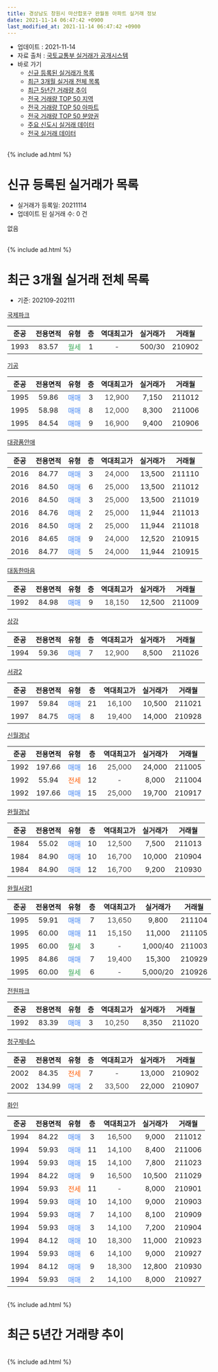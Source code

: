 ```yaml
---
title: 경상남도 창원시 마산합포구 완월동 아파트 실거래 정보
date: 2021-11-14 06:47:42 +0900
last_modified_at: 2021-11-14 06:47:42 +0900
---
```


* 업데이트 : 2021-11-14
* 자료 출처 : [국토교통부 실거래가 공개시스템](http://rt.molit.go.kr)
* 바로 가기
    * [신규 등록된 실거래가 목록](#신규-등록된-실거래가-목록)
    * [최근 3개월 실거래 전체 목록](#최근-3개월-실거래-전체-목록)
    * [최근 5년간 거래량 추이](#최근-5년간-거래량-추이)
    * [전국 거래량 TOP 50 지역](https://inasie.github.io/apt-trade-info/최근-3개월-전국에서-가장-거래가-많이-발생한-지역)
    * [전국 거래량 TOP 50 아파트](https://inasie.github.io/apt-trade-info/최근-3개월-전국에서-가장-거래가-많이-발생한-아파트)
    * [전국 거래량 TOP 50 분양권](https://inasie.github.io/apt-trade-info/최근-3개월-전국에서-가장-거래가-많이-발생한-분양권)
    * [주요 신도시 실거래 데이터](https://inasie.github.io/apt-trade-info/주요-신도시)
    * [전국 실거래 데이터](https://inasie.github.io/apt-trade-info/전국)
<br>
{% include ad.html %}
<br>

# 신규 등록된 실거래가 목록
* 실거래가 등록일: 20211114
* 업데이트 된 실거래 수: 0 건

없음

<br>
{% include ad.html %}
<br>

# 최근 3개월 실거래 전체 목록
* 기준: 202109-202111


[국제파크](https://search.naver.com/search.naver?query=%EA%B2%BD%EC%83%81%EB%82%A8%EB%8F%84+%EC%B0%BD%EC%9B%90%EC%8B%9C+%EB%A7%88%EC%82%B0%ED%95%A9%ED%8F%AC%EA%B5%AC+%EC%99%84%EC%9B%94%EB%8F%99+%EA%B5%AD%EC%A0%9C%ED%8C%8C%ED%81%AC)

|준공|전용면적|유형|층|역대최고가|실거래가|거래월|
|:---:|:---:|:---:|:---:|:---:|:---:|:---:|
|1993|83.57|<span style="color:#34a853">월세</span>|1|<span style="color:#444444">-</span>|500/30|210902|

[기공](https://search.naver.com/search.naver?query=%EA%B2%BD%EC%83%81%EB%82%A8%EB%8F%84+%EC%B0%BD%EC%9B%90%EC%8B%9C+%EB%A7%88%EC%82%B0%ED%95%A9%ED%8F%AC%EA%B5%AC+%EC%99%84%EC%9B%94%EB%8F%99+%EA%B8%B0%EA%B3%B5)

|준공|전용면적|유형|층|역대최고가|실거래가|거래월|
|:---:|:---:|:---:|:---:|:---:|:---:|:---:|
|1995|59.86|<span style="color:#4285f3">매매</span>|3|<span style="color:#444444">12,900</span>|7,150|211012|
|1995|58.98|<span style="color:#4285f3">매매</span>|8|<span style="color:#444444">12,000</span>|8,300|211006|
|1995|84.54|<span style="color:#4285f3">매매</span>|9|<span style="color:#444444">16,900</span>|9,400|210906|

[대광품안애](https://search.naver.com/search.naver?query=%EA%B2%BD%EC%83%81%EB%82%A8%EB%8F%84+%EC%B0%BD%EC%9B%90%EC%8B%9C+%EB%A7%88%EC%82%B0%ED%95%A9%ED%8F%AC%EA%B5%AC+%EC%99%84%EC%9B%94%EB%8F%99+%EB%8C%80%EA%B4%91%ED%92%88%EC%95%88%EC%95%A0)

|준공|전용면적|유형|층|역대최고가|실거래가|거래월|
|:---:|:---:|:---:|:---:|:---:|:---:|:---:|
|2016|84.77|<span style="color:#4285f3">매매</span>|3|<span style="color:#444444">24,000</span>|13,500|211110|
|2016|84.50|<span style="color:#4285f3">매매</span>|6|<span style="color:#444444">25,000</span>|13,500|211012|
|2016|84.50|<span style="color:#4285f3">매매</span>|3|<span style="color:#444444">25,000</span>|13,500|211019|
|2016|84.76|<span style="color:#4285f3">매매</span>|2|<span style="color:#444444">25,000</span>|11,944|211013|
|2016|84.50|<span style="color:#4285f3">매매</span>|2|<span style="color:#444444">25,000</span>|11,944|211018|
|2016|84.65|<span style="color:#4285f3">매매</span>|9|<span style="color:#444444">24,000</span>|12,520|210915|
|2016|84.77|<span style="color:#4285f3">매매</span>|5|<span style="color:#444444">24,000</span>|11,944|210915|

[대동한마음](https://search.naver.com/search.naver?query=%EA%B2%BD%EC%83%81%EB%82%A8%EB%8F%84+%EC%B0%BD%EC%9B%90%EC%8B%9C+%EB%A7%88%EC%82%B0%ED%95%A9%ED%8F%AC%EA%B5%AC+%EC%99%84%EC%9B%94%EB%8F%99+%EB%8C%80%EB%8F%99%ED%95%9C%EB%A7%88%EC%9D%8C)

|준공|전용면적|유형|층|역대최고가|실거래가|거래월|
|:---:|:---:|:---:|:---:|:---:|:---:|:---:|
|1992|84.98|<span style="color:#4285f3">매매</span>|9|<span style="color:#444444">18,150</span>|12,500|211009|

[상강](https://search.naver.com/search.naver?query=%EA%B2%BD%EC%83%81%EB%82%A8%EB%8F%84+%EC%B0%BD%EC%9B%90%EC%8B%9C+%EB%A7%88%EC%82%B0%ED%95%A9%ED%8F%AC%EA%B5%AC+%EC%99%84%EC%9B%94%EB%8F%99+%EC%83%81%EA%B0%95)

|준공|전용면적|유형|층|역대최고가|실거래가|거래월|
|:---:|:---:|:---:|:---:|:---:|:---:|:---:|
|1994|59.36|<span style="color:#4285f3">매매</span>|7|<span style="color:#444444">12,900</span>|8,500|211026|

[서광2](https://search.naver.com/search.naver?query=%EA%B2%BD%EC%83%81%EB%82%A8%EB%8F%84+%EC%B0%BD%EC%9B%90%EC%8B%9C+%EB%A7%88%EC%82%B0%ED%95%A9%ED%8F%AC%EA%B5%AC+%EC%99%84%EC%9B%94%EB%8F%99+%EC%84%9C%EA%B4%912)

|준공|전용면적|유형|층|역대최고가|실거래가|거래월|
|:---:|:---:|:---:|:---:|:---:|:---:|:---:|
|1997|59.84|<span style="color:#4285f3">매매</span>|21|<span style="color:#444444">16,100</span>|10,500|211021|
|1997|84.75|<span style="color:#4285f3">매매</span>|8|<span style="color:#444444">19,400</span>|14,000|210928|

[신월경남](https://search.naver.com/search.naver?query=%EA%B2%BD%EC%83%81%EB%82%A8%EB%8F%84+%EC%B0%BD%EC%9B%90%EC%8B%9C+%EB%A7%88%EC%82%B0%ED%95%A9%ED%8F%AC%EA%B5%AC+%EC%99%84%EC%9B%94%EB%8F%99+%EC%8B%A0%EC%9B%94%EA%B2%BD%EB%82%A8)

|준공|전용면적|유형|층|역대최고가|실거래가|거래월|
|:---:|:---:|:---:|:---:|:---:|:---:|:---:|
|1992|197.66|<span style="color:#4285f3">매매</span>|16|<span style="color:#444444">25,000</span>|24,000|211005|
|1992|55.94|<span style="color:#ff5a00">전세</span>|12|<span style="color:#444444">-</span>|8,000|211004|
|1992|197.66|<span style="color:#4285f3">매매</span>|15|<span style="color:#444444">25,000</span>|19,700|210917|

[완월경남](https://search.naver.com/search.naver?query=%EA%B2%BD%EC%83%81%EB%82%A8%EB%8F%84+%EC%B0%BD%EC%9B%90%EC%8B%9C+%EB%A7%88%EC%82%B0%ED%95%A9%ED%8F%AC%EA%B5%AC+%EC%99%84%EC%9B%94%EB%8F%99+%EC%99%84%EC%9B%94%EA%B2%BD%EB%82%A8)

|준공|전용면적|유형|층|역대최고가|실거래가|거래월|
|:---:|:---:|:---:|:---:|:---:|:---:|:---:|
|1984|55.02|<span style="color:#4285f3">매매</span>|10|<span style="color:#444444">12,500</span>|7,500|211013|
|1984|84.90|<span style="color:#4285f3">매매</span>|10|<span style="color:#444444">16,700</span>|10,000|210904|
|1984|84.90|<span style="color:#4285f3">매매</span>|12|<span style="color:#444444">16,700</span>|9,200|210930|

[완월서광1](https://search.naver.com/search.naver?query=%EA%B2%BD%EC%83%81%EB%82%A8%EB%8F%84+%EC%B0%BD%EC%9B%90%EC%8B%9C+%EB%A7%88%EC%82%B0%ED%95%A9%ED%8F%AC%EA%B5%AC+%EC%99%84%EC%9B%94%EB%8F%99+%EC%99%84%EC%9B%94%EC%84%9C%EA%B4%911)

|준공|전용면적|유형|층|역대최고가|실거래가|거래월|
|:---:|:---:|:---:|:---:|:---:|:---:|:---:|
|1995|59.91|<span style="color:#4285f3">매매</span>|7|<span style="color:#444444">13,650</span>|9,800|211104|
|1995|60.00|<span style="color:#4285f3">매매</span>|11|<span style="color:#444444">15,150</span>|11,000|211105|
|1995|60.00|<span style="color:#34a853">월세</span>|3|<span style="color:#444444">-</span>|1,000/40|211003|
|1995|84.86|<span style="color:#4285f3">매매</span>|7|<span style="color:#444444">19,400</span>|15,300|210929|
|1995|60.00|<span style="color:#34a853">월세</span>|6|<span style="color:#444444">-</span>|5,000/20|210926|

[전원파크](https://search.naver.com/search.naver?query=%EA%B2%BD%EC%83%81%EB%82%A8%EB%8F%84+%EC%B0%BD%EC%9B%90%EC%8B%9C+%EB%A7%88%EC%82%B0%ED%95%A9%ED%8F%AC%EA%B5%AC+%EC%99%84%EC%9B%94%EB%8F%99+%EC%A0%84%EC%9B%90%ED%8C%8C%ED%81%AC)

|준공|전용면적|유형|층|역대최고가|실거래가|거래월|
|:---:|:---:|:---:|:---:|:---:|:---:|:---:|
|1992|83.39|<span style="color:#4285f3">매매</span>|3|<span style="color:#444444">10,250</span>|8,350|211020|

[청구제네스](https://search.naver.com/search.naver?query=%EA%B2%BD%EC%83%81%EB%82%A8%EB%8F%84+%EC%B0%BD%EC%9B%90%EC%8B%9C+%EB%A7%88%EC%82%B0%ED%95%A9%ED%8F%AC%EA%B5%AC+%EC%99%84%EC%9B%94%EB%8F%99+%EC%B2%AD%EA%B5%AC%EC%A0%9C%EB%84%A4%EC%8A%A4)

|준공|전용면적|유형|층|역대최고가|실거래가|거래월|
|:---:|:---:|:---:|:---:|:---:|:---:|:---:|
|2002|84.35|<span style="color:#ff5a00">전세</span>|7|<span style="color:#444444">-</span>|13,000|210902|
|2002|134.99|<span style="color:#4285f3">매매</span>|2|<span style="color:#444444">33,500</span>|22,000|210907|

[화인](https://search.naver.com/search.naver?query=%EA%B2%BD%EC%83%81%EB%82%A8%EB%8F%84+%EC%B0%BD%EC%9B%90%EC%8B%9C+%EB%A7%88%EC%82%B0%ED%95%A9%ED%8F%AC%EA%B5%AC+%EC%99%84%EC%9B%94%EB%8F%99+%ED%99%94%EC%9D%B8)

|준공|전용면적|유형|층|역대최고가|실거래가|거래월|
|:---:|:---:|:---:|:---:|:---:|:---:|:---:|
|1994|84.22|<span style="color:#4285f3">매매</span>|3|<span style="color:#444444">16,500</span>|9,000|211012|
|1994|59.93|<span style="color:#4285f3">매매</span>|11|<span style="color:#444444">14,100</span>|8,400|211006|
|1994|59.93|<span style="color:#4285f3">매매</span>|15|<span style="color:#444444">14,100</span>|7,800|211023|
|1994|84.22|<span style="color:#4285f3">매매</span>|9|<span style="color:#444444">16,500</span>|10,500|211029|
|1994|59.93|<span style="color:#ff5a00">전세</span>|11|<span style="color:#444444">-</span>|8,000|210901|
|1994|59.93|<span style="color:#4285f3">매매</span>|10|<span style="color:#444444">14,100</span>|9,000|210903|
|1994|59.93|<span style="color:#4285f3">매매</span>|7|<span style="color:#444444">14,100</span>|8,100|210909|
|1994|59.93|<span style="color:#4285f3">매매</span>|3|<span style="color:#444444">14,100</span>|7,200|210904|
|1994|84.12|<span style="color:#4285f3">매매</span>|10|<span style="color:#444444">18,300</span>|11,000|210923|
|1994|59.93|<span style="color:#4285f3">매매</span>|6|<span style="color:#444444">14,100</span>|9,000|210927|
|1994|84.12|<span style="color:#4285f3">매매</span>|9|<span style="color:#444444">18,300</span>|12,800|210930|
|1994|59.93|<span style="color:#4285f3">매매</span>|2|<span style="color:#444444">14,100</span>|8,000|210927|


<br>
{% include ad.html %}
<br>

# 최근 5년간 거래량 추이


<div style="width:100%;">
    <canvas id="deal_progress" height="200"></canvas>
</div>

<script>
new Chart(document.getElementById("deal_progress"), {
    type: 'line',
    data: {
        labels: ['201611','201612','201701','201702','201703','201704','201705','201706','201707','201708','201709','201710','201711','201712','201801','201802','201803','201804','201805','201806','201807','201808','201809','201810','201811','201812','201901','201902','201903','201904','201905','201906','201907','201908','201909','201910','201911','201912','202001','202002','202003','202004','202005','202006','202007','202008','202009','202010','202011','202012','202101','202102','202103','202104','202105','202106','202107','202108','202109','202110','202111'],
        datasets: [{
            label: '매매',
            pointRadius: 1,
            data: [3, 2, 1, 6, 5, 4, 3, 2, 7, 5, 1, 3, 7, 1, 3, 3, 4, 4, 2, 2, 1, 1, 3, 9, 4, 0, 3, 1, 3, 4, 3, 2, 5, 1, 5, 8, 9, 7, 9, 7, 3, 2, 3, 2, 7, 2, 7, 7, 5, 14, 19, 14, 13, 22, 20, 24, 19, 14, 16, 16, 3],
            borderColor: "rgba(255, 201, 14, 1)",
            backgroundColor: "rgba(255, 201, 14, 0.5)",
            fill: false,
            lineTension: 0
        },{
            label: '전월세',
            pointRadius: 1,
            data: [3, 2, 5, 3, 1, 4, 2, 1, 3, 4, 6, 0, 0, 0, 2, 2, 3, 2, 2, 2, 3, 3, 3, 1, 0, 1, 1, 2, 2, 1, 3, 5, 2, 2, 1, 1, 1, 0, 2, 2, 3, 1, 3, 2, 2, 1, 1, 2, 1, 4, 2, 2, 2, 4, 2, 3, 2, 6, 4, 2, 0],
            borderColor: "rgba(0, 141, 185, 1)",
            backgroundColor: "rgba(0, 141, 185, 0.5)",
            fill: false,
            lineTension: 0
        }
        ]
    },
    options: {
        responsive: true,
        title: {
            display: false
        },
        tooltips: {
            mode: 'index',
            intersect: false
        },
        hover: {
            mode: 'nearest',
            intersect: true
        },
        scales: {
            xAxes: [{
                display: true,
                scaleLabel: {
                    display: true,
                    labelString: '년/월'
                }
            }],
            yAxes: [{
                display: true,
                ticks: {
                    suggestedMin: 0,
                },
                scaleLabel: {
                    display: true,
                    labelString: '실거래 수'
                }
            }]
        }
    }
});

</script>


<br>
{% include ad.html %}
<br>

